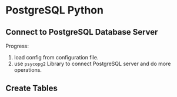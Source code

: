 # PostgreSQL Python


## Connect to PostgreSQL Database Server

Progress:

1. load config from configuration file.
2. use `psycopg2` Library to connect PostgreSQL server and do more operations.


## Create Tables


## 